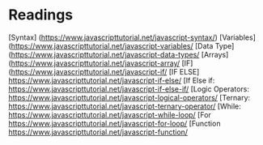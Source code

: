 # Readings
 [Syntax] (https://www.javascripttutorial.net/javascript-syntax/)
 [Variables] (https://www.javascripttutorial.net/javascript-variables/
 [Data Type] (https://www.javascripttutorial.net/javascript-data-types/
 [Arrays] (https://www.javascripttutorial.net/javascript-array/
 [IF] (https://www.javascripttutorial.net/javascript-if/
 [IF ELSE] https://www.javascripttutorial.net/javascript-if-else/
 [If Else if: https://www.javascripttutorial.net/javascript-if-else-if/
 [Logic Operators: https://www.javascripttutorial.net/javascript-logical-operators/
 [Ternary: https://www.javascripttutorial.net/javascript-ternary-operator/
 [While: https://www.javascripttutorial.net/javascript-while-loop/
 [For https://www.javascripttutorial.net/javascript-for-loop/
 [Function https://www.javascripttutorial.net/javascript-function/